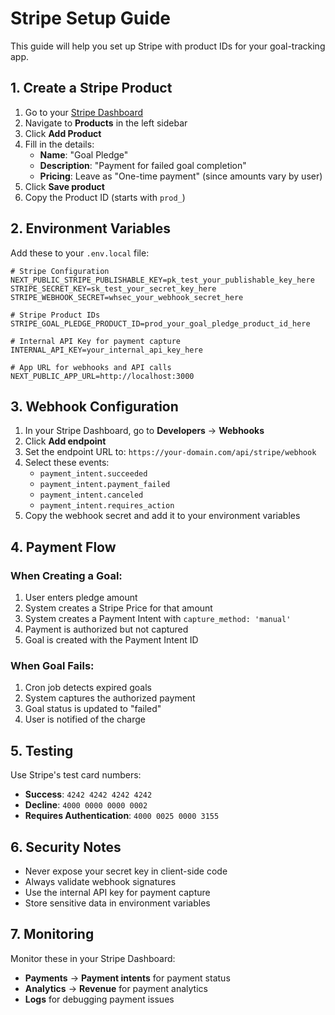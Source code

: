 # Stripe Setup Guide

This guide will help you set up Stripe with product IDs for your goal-tracking app.

## 1. Create a Stripe Product

1. Go to your [Stripe Dashboard](https://dashboard.stripe.com/)
2. Navigate to **Products** in the left sidebar
3. Click **Add Product**
4. Fill in the details:
   - **Name**: "Goal Pledge"
   - **Description**: "Payment for failed goal completion"
   - **Pricing**: Leave as "One-time payment" (since amounts vary by user)
5. Click **Save product**
6. Copy the Product ID (starts with `prod_`)

## 2. Environment Variables

Add these to your `.env.local` file:

```env
# Stripe Configuration
NEXT_PUBLIC_STRIPE_PUBLISHABLE_KEY=pk_test_your_publishable_key_here
STRIPE_SECRET_KEY=sk_test_your_secret_key_here
STRIPE_WEBHOOK_SECRET=whsec_your_webhook_secret_here

# Stripe Product IDs
STRIPE_GOAL_PLEDGE_PRODUCT_ID=prod_your_goal_pledge_product_id_here

# Internal API Key for payment capture
INTERNAL_API_KEY=your_internal_api_key_here

# App URL for webhooks and API calls
NEXT_PUBLIC_APP_URL=http://localhost:3000
```

## 3. Webhook Configuration

1. In your Stripe Dashboard, go to **Developers** → **Webhooks**
2. Click **Add endpoint**
3. Set the endpoint URL to: `https://your-domain.com/api/stripe/webhook`
4. Select these events:
   - `payment_intent.succeeded`
   - `payment_intent.payment_failed`
   - `payment_intent.canceled`
   - `payment_intent.requires_action`
5. Copy the webhook secret and add it to your environment variables

## 4. Payment Flow

### When Creating a Goal:
1. User enters pledge amount
2. System creates a Stripe Price for that amount
3. System creates a Payment Intent with `capture_method: 'manual'`
4. Payment is authorized but not captured
5. Goal is created with the Payment Intent ID

### When Goal Fails:
1. Cron job detects expired goals
2. System captures the authorized payment
3. Goal status is updated to "failed"
4. User is notified of the charge

## 5. Testing

Use Stripe's test card numbers:
- **Success**: `4242 4242 4242 4242`
- **Decline**: `4000 0000 0000 0002`
- **Requires Authentication**: `4000 0025 0000 3155`

## 6. Security Notes

- Never expose your secret key in client-side code
- Always validate webhook signatures
- Use the internal API key for payment capture
- Store sensitive data in environment variables

## 7. Monitoring

Monitor these in your Stripe Dashboard:
- **Payments** → **Payment intents** for payment status
- **Analytics** → **Revenue** for payment analytics
- **Logs** for debugging payment issues 
